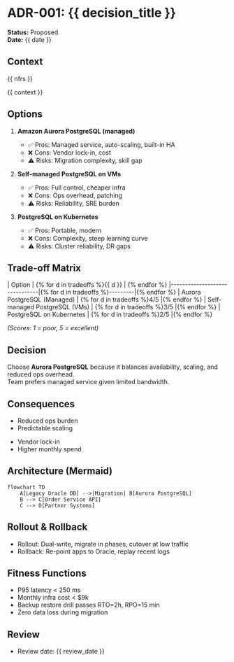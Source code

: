 # ADR-001: {{ decision_title }}

**Status:** Proposed  
**Date:** {{ date }}  

## Context
{{ nfrs }}

{{ context }}

## Options
1. **Amazon Aurora PostgreSQL (managed)**
   - ✅ Pros: Managed service, auto-scaling, built-in HA
   - ❌ Cons: Vendor lock-in, cost
   - ⚠️ Risks: Migration complexity, skill gap

2. **Self-managed PostgreSQL on VMs**
   - ✅ Pros: Full control, cheaper infra
   - ❌ Cons: Ops overhead, patching
   - ⚠️ Risks: Reliability, SRE burden

3. **PostgreSQL on Kubernetes**
   - ✅ Pros: Portable, modern
   - ❌ Cons: Complexity, steep learning curve
   - ⚠️ Risks: Cluster reliability, DR gaps

## Trade-off Matrix
| Option                        | {% for d in tradeoffs %}{{ d }} | {% endfor %}
|-------------------------------|{% for d in tradeoffs %}---------|{% endfor %}
| Aurora PostgreSQL (Managed)   | {% for d in tradeoffs %}4/5     |{% endfor %}
| Self-managed PostgreSQL (VMs) | {% for d in tradeoffs %}3/5     |{% endfor %}
| PostgreSQL on Kubernetes      | {% for d in tradeoffs %}2/5     |{% endfor %}

*(Scores: 1 = poor, 5 = excellent)*

## Decision
Choose **Aurora PostgreSQL** because it balances availability, scaling, and reduced ops overhead.  
Team prefers managed service given limited bandwidth.

## Consequences
+ Reduced ops burden  
+ Predictable scaling  
- Vendor lock-in  
- Higher monthly spend  

## Architecture (Mermaid)
```mermaid
flowchart TD
    A[Legacy Oracle DB] -->|Migration| B[Aurora PostgreSQL]
    B --> C[Order Service API]
    C --> D[Partner Systems]
```

## Rollout & Rollback
- Rollout: Dual-write, migrate in phases, cutover at low traffic
- Rollback: Re-point apps to Oracle, replay recent logs

## Fitness Functions
- P95 latency < 250 ms
- Monthly infra cost < $9k
- Backup restore drill passes RTO=2h, RPO=15 min
- Zero data loss during migration

## Review
- Review date: {{ review_date }}
